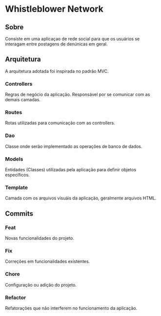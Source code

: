 # Whistleblower Network

## Sobre
Consiste em uma aplicaçao de rede social para que os usuários se interagam entre postagens de denúnicas em geral.

## Arquitetura
A arquitetura adotada foi inspirada no padrão MVC.

### Controllers
Regras de negócio da aplicação. Responsável por se comunicar com as demais camadas.
### Routes
Rotas utilizadas para comunicação com as controllers.
### Dao
Classe onde serão implementado as operações de banco de dados.
### Models
Entidades (Classes) utilizadas pela aplicação para definir objetos específicos.
### Template
Camada com os arquivos visuáis da aplicação, geralmente arquivos HTML.

## Commits
### Feat
Novas funcionalidades do projeto.
### Fix
Correções em funcionalidades existentes.
### Chore
Configuração ou adição do projeto.
### Refactor
Refatorações que não interferem no funcionamento da aplicação.